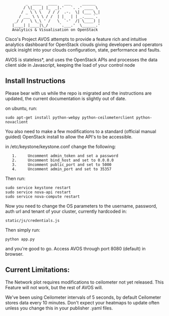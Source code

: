              _  ____   ____   ___     ______   
            / \|_  _| |_  _|.'   `. .' ____ \  
           / _ \ \ \   / / /  .-.  \| (___ \_| 
          / ___ \ \ \ / /  | |   | | _.____`.  
        _/ /   \ \_\ ' /   \  `-'  /| \____) | 
       |____| |____|\_/     `.___.'  \______.' 
       Analytics & Visualisation on OpenStack

Cisco's Project AVOS attempts to provide a feature rich and intuitive analytics dashboard for OpenStack clouds giving developers and operators quick insight into your clouds configuration, state, performance and faults. 

AVOS is stateless*,  and uses the OpenStack APIs and processes the data client side in Javascript, keeping the load of your control node

Install Instructions
-----------
Please bear with us while the repo is migrated and the instructions are updated, the current documentation is slightly out of date.

on ubuntu, run:

    sudo apt-get install python-webpy python-ceilometerclient python-novaclient

You also need to make a few modifications to a standard (official manual guided) OpenStack install to allow the API's to be accessible.

in /etc/keystone/keystone.conf change the following:

       1.     Uncomment admin_token and set a password
       2.     Uncomment bind_host and set to 0.0.0.0
       3.     Uncomment public_port and set to 5000
       4.     Uncomment admin_port and set to 35357

Then run:

    sudo service keystone restart
    sudo service nova-api restart
    sudo service nova-compute restart
              
Now you need to change the OS parameters to the username, password, auth url and tenant of your cluster, currently hardcoded in:

    static/js/credentials.js 

Then simply run:

    python app.py

and you're good to go. Access AVOS through port 8080 (default) in browser.

Current Limitations: 
-----------

The Network plot requires modifications to ceilometer not yet released. This Feature will not work, but the rest of AVOS will.

We've been using Ceilometer intervals of 5 seconds, by default Ceilometer stores data every 10 minutes. Don't expect your heatmaps to update often unless you change this in your publisher .yaml files.



